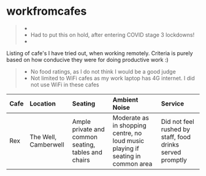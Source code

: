# workfromcafes
>- 
> - Had to put this on hold, after entering COVID stage 3 lockdowns!
> -
Listing of cafe's I have tried out, when working remotely. Criteria is purely based on how conducive they were for doing productive work :)
> - No food ratings, as I do not think I would be a good judge
> - Not limited to WiFi cafes as my work laptop has 4G internet. I did not use WiFi in these cafes

| Cafe | Location | Seating | Ambient Noise | Service |
|:-----|:---------|:--------|:--------------|:--------|
| Rex | The Well, Camberwell | Ample private and common seating, tables and chairs | Moderate as in shopping centre, no loud music playing if seating in common area | Did not feel rushed by staff, food drinks served promptly |

